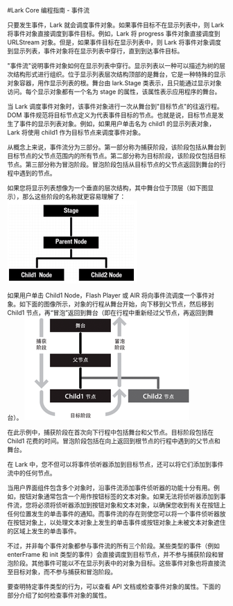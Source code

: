 #Lark Core 编程指南 - 事件流

只要发生事件，Lark 就会调度事件对象。如果事件目标不在显示列表中，则 Lark 将事件对象直接调度到事件目标。例如，Lark 将 progress 事件对象直接调度到 URLStream 对象。但是，如果事件目标在显示列表中，则 Lark 将事件对象调度到显示列表，事件对象将在显示列表中穿行，直到到达事件目标。

"事件流"说明事件对象如何在显示列表中穿行。显示列表以一种可以描述为树的层次结构形式进行组织。位于显示列表层次结构顶部的是舞台，它是一种特殊的显示对象容器，用作显示列表的根。舞台由 lark.Stage 类表示，且只能通过显示对象访问。每个显示对象都有一个名为 stage 的属性，该属性表示应用程序的舞台。

当 Lark 调度事件对象时，该事件对象进行一次从舞台到"目标节点"的往返行程。DOM 事件规范将目标节点定义为代表事件目标的节点。也就是说，目标节点是发生了事件的显示列表对象。例如，如果用户单击名为 child1 的显示列表对象，Lark 将使用 child1 作为目标节点来调度事件对象。

从概念上来说，事件流分为三部分。第一部分称为捕获阶段，该阶段包括从舞台到目标节点的父节点范围内的所有节点。第二部分称为目标阶段，该阶段仅包括目标节点。第三部分称为冒泡阶段。冒泡阶段包括从目标节点的父节点返回到舞台的行程中遇到的节点。

如果您将显示列表想像为一个垂直的层次结构，其中舞台位于顶层（如下图显示），那么这些阶段的名称就更容易理解了：
![](image/4-1-event-stream-structure.jpg)

如果用户单击 Child1 Node，Flash Player 或 AIR 将向事件流调度一个事件对象。如下面的图像所示，对象的行程从舞台开始，向下移到父节点，然后移到 Child1 节点，再“冒泡”返回到舞台（即在行程中重新经过父节点，再返回到舞台）。
![](image/4-1-stage-parent-node.png)

在此示例中，捕获阶段在首次向下行程中包括舞台和父节点。目标阶段包括在 Child1 花费的时间。冒泡阶段包括在向上返回到根节点的行程中遇到的父节点和舞台。

在 Lark 中，您不但可以将事件侦听器添加到目标节点，还可以将它们添加到事件流中的任何节点。

当用户界面组件包含多个对象时，沿事件流添加事件侦听器的功能十分有用。例如，按钮对象通常包含一个用作按钮标签的文本对象。如果无法将侦听器添加到事件流，您将必须将侦听器添加到按钮对象和文本对象，以确保您收到有关在按钮上任何位置发生的单击事件的通知。而事件流的存在则使您可以将一个事件侦听器放在按钮对象上，以处理文本对象上发生的单击事件或按钮对象上未被文本对象遮住的区域上发生的单击事件。

不过，并非每个事件对象都参与事件流的所有三个阶段。某些类型的事件（例如 enterFrame 和 init 类型的事件）会直接调度到目标节点，并不参与捕获阶段和冒泡阶段。其他事件可能以不在显示列表中的对象为目标<!--，例如调度到 [?] WebSocket 类的实例的事件-->。这些事件对象也将直接流至目标对象，而不参与捕获和冒泡阶段。

要查明特定事件类型的行为，可以查看 API 文档或检查事件对象的属性。下面的部分介绍了如何检查事件对象的属性。
